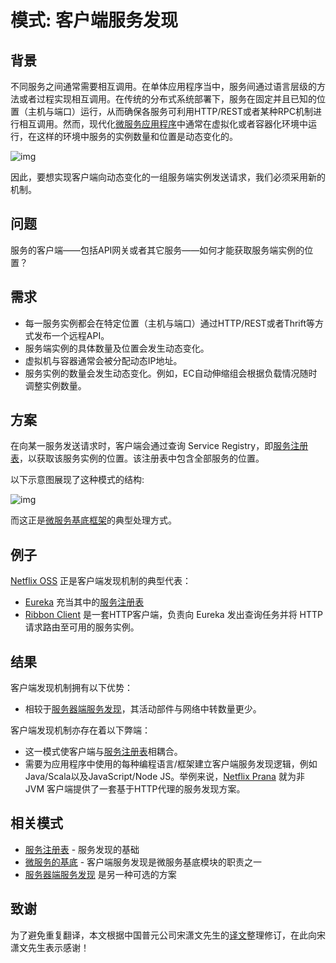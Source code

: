 # 模式: 客户端服务发现

## 背景

不同服务之间通常需要相互调用。在单体应用程序当中，服务间通过语言层级的方法或者过程实现相互调用。在传统的分布式系统部署下，服务在固定并且已知的位置（主机与端口）运行，从而确保各服务可利用HTTP/REST或者某种RPC机制进行相互调用。然而，现代化[微服务应用程序](https://microservices.io/patterns/cn/microservices.html)中通常在虚拟化或者容器化环境中运行，在这样的环境中服务的实例数量和位置是动态变化的。

![img](https://microservices.io/i/servicediscovery/discovery-problem.jpg)

因此，要想实现客户端向动态变化的一组服务端实例发送请求，我们必须采用新的机制。

## 问题

服务的客户端——包括API网关或者其它服务——如何才能获取服务端实例的位置？

## 需求

- 每一服务实例都会在特定位置（主机与端口）通过HTTP/REST或者Thrift等方式发布一个远程API。
- 服务端实例的具体数量及位置会发生动态变化。
- 虚拟机与容器通常会被分配动态IP地址。
- 服务实例的数量会发生动态变化。例如，EC自动伸缩组会根据负载情况随时调整实例数量。

## 方案

在向某一服务发送请求时，客户端会通过查询 Service Registry，即[服务注册表](https://microservices.io/patterns/cn/service-registry.html)，以获取该服务实例的位置。该注册表中包含全部服务的位置。

以下示意图展现了这种模式的结构:

![img](https://microservices.io/i/servicediscovery/client-side-discovery.jpg)

而这正是[微服务基底框架](https://microservices.io/patterns/cn/microservice-chassis.html)的典型处理方式。

## 例子

[Netflix OSS](http://netflix.github.io/) 正是客户端发现机制的典型代表：

- [Eureka](https://github.com/Netflix/eureka/wiki/Eureka-at-a-glance) 充当其中的[服务注册表](https://microservices.io/patterns/cn/service-registry.html)
- [Ribbon Client](https://github.com/Netflix/ribbon) 是一套HTTP客户端，负责向 Eureka 发出查询任务并将 HTTP 请求路由至可用的服务实例。

## 结果

客户端发现机制拥有以下优势：

- 相较于[服务器端服务发现](https://microservices.io/patterns/cn/server-side-discovery.html)，其活动部件与网络中转数量更少。

客户端发现机制亦存在着以下弊端：

- 这一模式使客户端与[服务注册表](https://microservices.io/patterns/cn/service-registry.html)相耦合。
- 需要为应用程序中使用的每种编程语言/框架建立客户端服务发现逻辑，例如Java/Scala以及JavaScript/Node JS。举例来说，[Netflix Prana](https://github.com/Netflix/Prana) 就为非 JVM 客户端提供了一套基于HTTP代理的服务发现方案。

## 相关模式

- [服务注册表](https://microservices.io/patterns/cn/service-registry.html) - 服务发现的基础
- [微服务的基底](https://microservices.io/patterns/cn/microservice-chassis.html) - 客户端服务发现是微服务基底模块的职责之一
- [服务器端服务发现](https://microservices.io/patterns/cn/server-side-discovery.html) 是另一种可选的方案

## 致谢

为了避免重复翻译，本文根据中国普元公司宋潇文先生的[译文](http://blog.csdn.net/xn_sung/article/details/52336732)整理修订，在此向宋潇文先生表示感谢！
